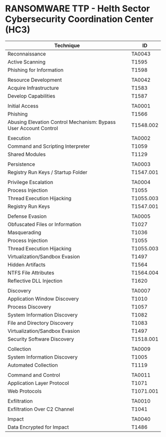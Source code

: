 # RANSOMWARE TTP - Helth Sector Cybersecurity Coordination Center (HC3)

| Technique                                                                              | ID        |
|----------------------------------------------------------------------------------------|-----------|
| Reconnaissance                                                                         | TA0043    |
| Active Scanning                                                                        | T1595     |
| Phishing for Information                                                               | T1598     |
|                                                                                        |           |
| Resource Development                                                                   | TA0042    |
| Acquire Infrastructure                                                                 | T1583     |
| Develop Capabilities                                                                   | T1587     |
|                                                                                        |           |
| Initial Access                                                                         | TA0001    |
| Phishing                                                                               | T1566     |
| Abusing Elevation Control Mechanism:   Bypass User Account Control                      | T1548.002 |
|                                                                                        |           |
| Execution                                                                              | TA0002    |
| Command and Scripting Interpreter                                                      | T1059     |
| Shared Modules                                                                         | T1129     |
|                                                                                        |           |
| Persistence                                                                            | TA0003    |
| Registry Run Keys / Startup Folder                                                      | T1547.001 |
|                                                                                        |           |
| Privilege Escalation                                                                   | TA0004    |
| Process Injection                                                                      | T1055     |
| Thread Execution Hijacking                                                             | T1055.003 |
| Registry Run Keys                                                                      | T1547.001 |
|                                                                                        |           |
| Defense Evasion                                                                        | TA0005    |
| Obfuscated Files or Information                                                        | T1027     |
| Masquerading                                                                           | T1036     |
| Process Injection                                                                      | T1055     |
| Thread Execution Hijacking                                                             | T1055.003 |
| Virtualization/Sandbox Evasion                                                         | T1497     |
| Hidden Artifacts                                                                       | T1564     |
| NTFS File Attributes                                                                   | T1564.004 |
| Reflective DLL Injection                                                               | T1620     |
|                                                                                        |           |
| Discovery                                                                              | TA0007    |
| Application Window Discovery                                                           | T1010     |
| Process Discovery                                                                      | T1057     |
| System Information Discovery                                                           | T1082     |
| File and Directory Discovery                                                           | T1083     |
| Virtualization/Sandbox Evasion                                                         | T1497     |
| Security Software Discovery                                                            | T1518.001 |
|                                                                                        |           |
| Collection                                                                             | TA0009    |
| System Information Discovery                                                           | T1005     |
| Automated Collection                                                                   | T1119     |
|                                                                                        |           |
| Command and Control                                                                    | TA0011    |
| Application Layer Protocol                                                            | T1071     |
| Web Protocols                                                                          | T1071.001 |
|                                                                                        |           |
| Exfiltration                                                                           | TA0010    |
| Exfiltration Over C2 Channel                                                           | T1041     |
|                                                                                        |           |
| Impact                                                                                 | TA0040    |
| Data Encrypted for Impact                                                              | T1486     |
